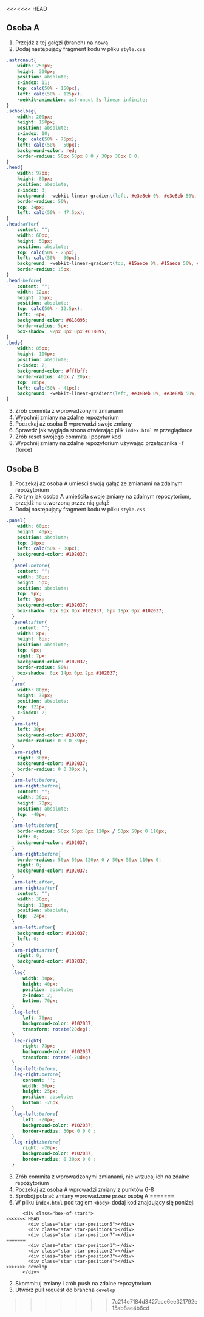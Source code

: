 <<<<<<< HEAD
## Osoba A

1. Przejdź z tej gałęzi (branch) na nową
2. Dodaj następujący fragment kodu w pliku `style.css`
```css
.astronaut{
    width: 250px;
    height: 300px;
    position: absolute;
    z-index: 11;
    top: calc(50% - 150px);
    left: calc(50% - 125px);
    -webkit-animation: astronaut 5s linear infinite;
}
.schoolbag{
    width: 200px;
    height: 150px;
    position: absolute;
    z-index: 10;
    top: calc(50% - 75px);
    left: calc(50% - 50px);
    background-color: red;
    border-radius: 50px 50px 0 0 / 30px 30px 0 0;
}
.head{
    width: 97px;
    height: 80px;
    position: absolute;
    z-index: 3;
    background: -webkit-linear-gradient(left, #e3e8eb 0%, #e3e8eb 50%, #fbfdfa 50%, #fbfdfa 100%);
    border-radius: 50%;
    top: 34px;
    left: calc(50% - 47.5px);
}
.head:after{
    content: "";
    width: 60px;
    height: 50px;
    position: absolute;
    top: calc(50% - 25px);
    left: calc(50% - 30px);
    background: -webkit-linear-gradient(top, #15aece 0%, #15aece 50%, #0391bf 50%, #0391bf 100%);
    border-radius: 15px;
}
.head:before{
    content: "";
    width: 12px;
    height: 25px;
    position: absolute;
    top: calc(50% - 12.5px);
    left: -4px;
    background-color: #618095;
    border-radius: 5px;
    box-shadow: 92px 0px 0px #618095;
}
.body{
    width: 85px;
    height: 100px;
    position: absolute;
    z-index: 2;
    background-color: #fffbff;
    border-radius: 40px / 20px;
    top: 105px;
    left: calc(50% - 41px);
    background: -webkit-linear-gradient(left, #e3e8eb 0%, #e3e8eb 50%, #fbfdfa 50%, #fbfdfa 100%);
}
```
3. Zrób commita z wprowadzonymi zmianami
4. Wypchnij zmiany na zdalne repozytorium
5. Poczekaj aż osoba B wprowadzi swoje zmiany
6. Sprawdź jak wygląda strona otwierając plik `index.html` w przeglądarce
7. Zrób reset swojego commita i popraw kod
8. Wypchnij zmiany na zdalne repozytorium używając przełącznika `-f` (force)

## Osoba B

1. Poczekaj aż osoba A umieści swoją gałąź ze zmianami na zdalnym repozytorium
2. Po tym jak osoba A umieściła swoje zmiany na zdalnym repozytorium, przejdź na utworzoną przez nią gałąź
3. Dodaj następujący fragment kodu w pliku `style.css`
```css
.panel{
    width: 60px;
    height: 40px;
    position: absolute;
    top: 20px;
    left: calc(50% - 30px);
    background-color: #102037;
  }
  .panel:before{
    content: "";
    width: 30px;
    height: 5px;
    position: absolute;
    top: 9px;
    left: 7px;
    background-color: #102037;
    box-shadow: 0px 9px 0px #102037, 0px 18px 0px #102037;
  }
  .panel:after{
    content: "";
    width: 8px;
    height: 8px;
    position: absolute;
    top: 9px;
    right: 7px;
    background-color: #102037;
    border-radius: 50%;
    box-shadow: 0px 14px 0px 2px #102037;
  }
  .arm{
    width: 80px;
    height: 30px;
    position: absolute;
    top: 121px;
    z-index: 2;
  }
  .arm-left{
    left: 30px;
    background-color: #102037;
    border-radius: 0 0 0 39px;
  }
  .arm-right{
    right: 30px;
    background-color: #102037;
    border-radius: 0 0 39px 0;
  }
  .arm-left:before,
  .arm-right:before{
    content: "";
    width: 30px;
    height: 70px;
    position: absolute;
    top: -40px;
  }
  .arm-left:before{
    border-radius: 50px 50px 0px 120px / 50px 50px 0 110px;
    left: 0;
    background-color: #102037;
  }
  .arm-right:before{
    border-radius: 50px 50px 120px 0 / 50px 50px 110px 0;
    right: 0;
    background-color: #102037;
  }
  .arm-left:after,
  .arm-right:after{
    content: "";
    width: 30px;
    height: 10px;
    position: absolute;
    top: -24px;
  }
  .arm-left:after{
    background-color: #102037;
    left: 0;
  }
  .arm-right:after{
    right: 0;
    background-color: #102037;
  }
  .leg{
      width: 30px;
      height: 40px;
      position: absolute;
      z-index: 2;
      bottom: 70px;
  }
  .leg-left{
      left: 76px;
      background-color: #102037;
      transform: rotate(20deg);
  }
  .leg-right{
      right: 73px;
      background-color: #102037;
      transform: rotate(-20deg)
  }
  .leg-left:before,
  .leg-right:before{
      content: '';
      width: 50px;
      height: 25px;
      position: absolute;
      bottom: -26px;
  }
  .leg-left:before{
      left: -20px;
      background-color: #102037;
      border-radius: 30px 0 0 0 ;
  }
  .leg-right:before{
      right: -20px;
      background-color: #102037;
      border-radius: 0 30px 0 0 ;
  }
```
3. Zrób commita z wprowadzonymi zmianami, nie wrzucaj ich na zdalne repozytorium
4. Poczekaj aż osoba A wprowadzi zmiany z punktów 6-8
5. Spróbój pobrać zmiany wprowadzone przez osobę A
=======
1. W pliku `index.html` pod tagiem `<body>` dodaj kod znajdujący się poniżej:
```
      <div class="box-of-star4">
<<<<<<< HEAD
        <div class="star star-position5"></div>
        <div class="star star-position6"></div>
        <div class="star star-position7"></div>
=======
        <div class="star star-position1"></div>
        <div class="star star-position2"></div>
        <div class="star star-position3"></div>
        <div class="star star-position4"></div>
>>>>>>> develop
      </div>
```

2. Skommituj zmiany i zrób push na zdalne repozytorium
3. Utwórz pull request do brancha `develop`
>>>>>>> 7c214e7184d3427ace6ee321792e15ab8ae4b6cd
